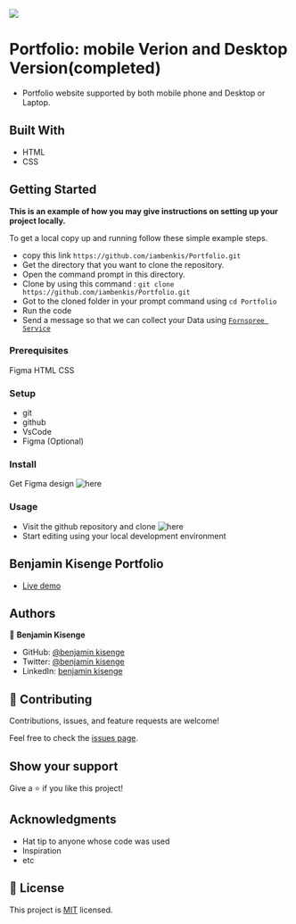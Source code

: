 ![](https://img.shields.io/badge/Microverse-blueviolet)

# Portfolio: mobile Verion and Desktop Version(completed)
 
* Portfolio website supported by both mobile phone and Desktop or Laptop.

## Built With

* HTML
* CSS
 
## Getting Started

**This is an example of how you may give instructions on setting up your project locally.**

To get a local copy up and running follow these simple example steps.

* copy this link ```https://github.com/iambenkis/Portfolio.git```
* Get the directory that you want to clone the repository.
* Open the command prompt in this directory.
* Clone by using this command : ```git clone https://github.com/iambenkis/Portfolio.git```
* Got to the cloned folder in your prompt command using ```cd Portfolio```
* Run the code
* Send a message so that we can collect your Data using [```Fornspree Service```](https://formspree.io/html)

### Prerequisites

Figma HTML CSS

### Setup

* git
* github 
* VsCode 
* Figma (Optional)

### Install

Get Figma design ![here](https://www.figma.com/files/recent?fuid=1090304969756235788)
 
### Usage

* Visit the github repository and clone ![here](https://github.com/iambenkis/Portfolio.git)
* Start  editing using your local development environment

## Benjamin Kisenge Portfolio

* [Live demo](https://iambenkis.github.io/Portfolio/)

## Authors

👤  **Benjamin Kisenge**

* GitHub: [@benjamin kisenge](https://github.com/iambenkis)
* Twitter: [@benjamin kisenge](https://twitter.com/iambenkis)
* LinkedIn: [benjamin kisenge](https://www.linkedin.com/in/ben-kisenge/)

## 🤝 Contributing

Contributions, issues, and feature requests are welcome!

Feel free to check the [issues page](../../issues/).

## Show your support

Give a ⭐️ if you like this project!

## Acknowledgments

* Hat tip to anyone whose code was used
* Inspiration
* etc

## 📝 License

This project is [MIT](./MIT.md) licensed.
